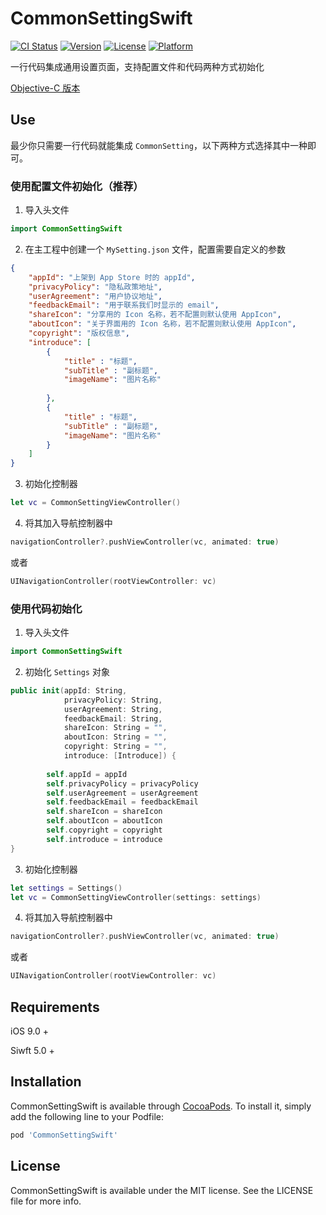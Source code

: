 # CommonSettingSwift

[![CI Status](https://img.shields.io/travis/insect/CommonSettingSwift.svg?style=flat)](https://travis-ci.org/insect/CommonSettingSwift)
[![Version](https://img.shields.io/cocoapods/v/CommonSettingSwift.svg?style=flat)](https://cocoapods.org/pods/CommonSettingSwift)
[![License](https://img.shields.io/cocoapods/l/CommonSettingSwift.svg?style=flat)](https://cocoapods.org/pods/CommonSettingSwift)
[![Platform](https://img.shields.io/cocoapods/p/CommonSettingSwift.svg?style=flat)](https://cocoapods.org/pods/CommonSettingSwift)

一行代码集成通用设置页面，支持配置文件和代码两种方式初始化

[Objective-C 版本](https://github.com/InsectQY/CommonSetting)

## Use

最少你只需要一行代码就能集成 `CommonSetting`，以下两种方式选择其中一种即可。

### 使用配置文件初始化（推荐）

1. 导入头文件

```swift
import CommonSettingSwift
```

2. 在主工程中创建一个 `MySetting.json` 文件，配置需要自定义的参数

```json
{
    "appId": "上架到 App Store 时的 appId",
    "privacyPolicy": "隐私政策地址",
    "userAgreement": "用户协议地址",
    "feedbackEmail": "用于联系我们时显示的 email",
    "shareIcon": "分享用的 Icon 名称，若不配置则默认使用 AppIcon",
    "aboutIcon": "关于界面用的 Icon 名称，若不配置则默认使用 AppIcon",
    "copyright": "版权信息",
    "introduce": [
        {
            "title" : "标题",
            "subTitle" : "副标题",
            "imageName": "图片名称"
        
        },
        {
            "title" : "标题",
            "subTitle" : "副标题",
            "imageName": "图片名称"
        }
    ]
}
```

3. 初始化控制器

```swift
let vc = CommonSettingViewController()
```

4. 将其加入导航控制器中

```swift
navigationController?.pushViewController(vc, animated: true)
```

或者

```swift
UINavigationController(rootViewController: vc)
```

### 使用代码初始化

1. 导入头文件

```swift
import CommonSettingSwift
```

2. 初始化 `Settings` 对象

```swift
public init(appId: String,
            privacyPolicy: String,
            userAgreement: String,
            feedbackEmail: String,
            shareIcon: String = "",
            aboutIcon: String = "",
            copyright: String = "",
            introduce: [Introduce]) {
        
        self.appId = appId
        self.privacyPolicy = privacyPolicy
        self.userAgreement = userAgreement
        self.feedbackEmail = feedbackEmail
        self.shareIcon = shareIcon
        self.aboutIcon = aboutIcon
        self.copyright = copyright
        self.introduce = introduce
}
```

3. 初始化控制器

```swift
let settings = Settings()
let vc = CommonSettingViewController(settings: settings)
```

4. 将其加入导航控制器中

```swift
navigationController?.pushViewController(vc, animated: true)
```

或者

```swift
UINavigationController(rootViewController: vc)
```

## Requirements

iOS 9.0 +

Siwft 5.0 +

## Installation

CommonSettingSwift is available through [CocoaPods](https://cocoapods.org). To install
it, simply add the following line to your Podfile:

```ruby
pod 'CommonSettingSwift'
```

## License

CommonSettingSwift is available under the MIT license. See the LICENSE file for more info.
